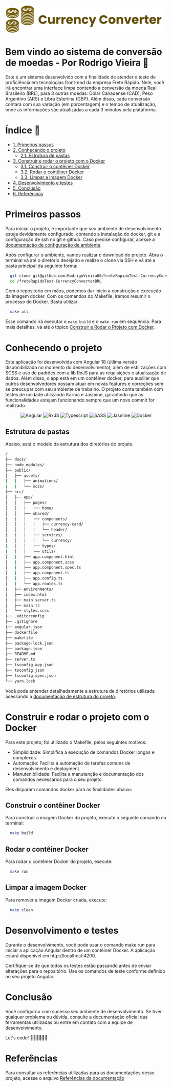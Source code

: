 <p align="center">
  <img src="public/assets/images/logo.svg" alt="Logo do Projeto" width=500>
</p>

# Bem vindo ao sistema de conversão de moedas - Por Rodrigo Vieira 🚀

Este é um sistema desenvolvido com a finalidade de atender o teste de proficiência
em tecnologias front-end da empresa Frete Rápido. Nele, você irá encontrar uma
interface limpa contendo a conversão da moeda Real Brasileiro (BRL), para 3 outras
moedas: Dólar Canadense (CAD), Peso Argentino (ARS) e Libra Esterlina (GBP). Além
disso, cada conversão contará com sua variação (em porcentagem) e o tempo de
atualização, onde as informações são atualizadas a cada 3 minutos pela plataforma.

# Índice 📝

- [1. Primeiros passos](#primeiros-passos)
- [2. Conhecendo o projeto](#conhecendo-o-projeto)
  - [2.1. Estrutura de pastas](#estrutura-de-pastas)
- [3. Construir e rodar o projeto com o Docker](#construir-e-rodar-o-projeto-com-o-docker)
  - [3.1. Construir o contêiner Docker](#construir-o-contêiner-docker)
  - [3.2. Rodar o contêiner Docker](#rodar-o-contêiner-docker)
  - [3.3. Limpar a imagem Docker](#limpar-a-imagem-docker)
- [4. Desenvolvimento e testes](#desenvolvimento-e-testes)
- [5. Conclusão](#conclusão)
- [6. Referências](#referências)

# Primeiros passos

Para iniciar o projeto, é importante que seu ambiente de desenvolvimento esteja
devidamente configurado, contendo a instalação do docker, git e a configuração de
ssh no git e github. Caso precise configurar, acesse a [documentação de configuração
de ambiente](docs/configuracaoDeAmbiente.md).

Após configurar o ambiente, vamos realizar o download do projeto. Abra o terminal
vá até o diretório desejado e realize o clone via SSH e vá até a pasta principal
da seguinte forma:

```sh
  git clone git@github.com:RodrigoVieira06/freteRapidoTest-CurrencyConverterBRL.git
  cd /freteRapidoTest-CurrencyConverterBRL
```

Com o repositorio em mãos, podemos dar início a construção e execução da imagem docker.
Com os comandos do Makefile, iremos resumir o processo do Docker. Basta utilizar:

```sh
  make all
```

Esse comando irá executar o `make build` e o `make run` em sequência. Para mais
detalhes, vá até o tópico [Construir e Rodar o Projeto com Docker](#construir-e-rodar-o-projeto-com-o-docker-🏗️).

# Conhecendo o projeto

Esta aplicação foi desenvolvida com Angular 18 (útlima versão disponibilizada no
momento do desenvolvimento), além de estilizações com SCSS e uso de padrões com a lib
RxJS para as requisições e atualização de dados. Além disso, o app está em um contêiner
docker, para auxiliar que outros desenvolvedores possam atuar em novas features e
correções sem se preocupar com seu ambiente de trabalho. O projeto conta também com
testes de unidade utilizando Karma e Jasmine, garantindo que as funcionalidades estejam
funcionando sempre que um novo commit for realizado.

<div align="center">
  <img alt="Angular" src="https://img.shields.io/badge/angular-%23DD0031.svg?style=for-the-badge&logo=angular&logoColor=white">
  <img alt="RxJS" src="https://img.shields.io/badge/rxjs-%23B7178C.svg?style=for-the-badge&logo=reactivex&logoColor=white">
  <img alt="Typescript" src="https://img.shields.io/badge/typescript-%23007ACC.svg?style=for-the-badge&logo=typescript&logoColor=white">
  <img alt="SASS" src="https://img.shields.io/badge/SASS-hotpink.svg?style=for-the-badge&logo=SASS&logoColor=white">
  <img alt="Jasmine" src="https://img.shields.io/badge/-Jasmine-%238A4182?style=for-the-badge&logo=Jasmine&logoColor=white">
  <img alt="Docker" src="https://img.shields.io/badge/docker-%230db7ed.svg?style=for-the-badge&logo=docker&logoColor=white">
</div>

## Estrutura de pastas

Abaixo, está o modelo da estrutura dos diretórios do projeto.

```sh
/
├── docs/
├── node_modules/
├── public/
│   ├── assets/
|   |   ├── animations/
|   |   └── scss/
├── src/
│   ├── app/
│   │   ├── pages/
│   │   │   └── home/
│   │   ├── shared/
│   │   │   ├── components/
│   │   │   |   ├── currency-card/
│   │   │   |   └── header/
│   │   │   ├── services/
│   │   │   |   └── currency/
|   │   │   ├── types/
|   │   │   └── utils/
│   |   ├── app.component.html
│   |   ├── app.component.scss
│   |   ├── app.component.spec.ts
│   |   ├── app.component.ts
│   |   ├── app.config.ts
│   |   └── app.routes.ts
│   ├── environments/
│   ├── index.html
│   ├── main.server.ts
│   ├── main.ts
│   └── styles.scss
├── .editorconfig
├── .gitignore
├── angular.json
├── dockerfile
├── makefile
├── package-lock.json
├── package.json
├── README.md
├── server.ts
├── tsconfig.app.json
├── tsconfig.json
├── tsconfig.spec.json
└── yarn.lock
```

Você pode entender detalhadamente a estrutura de diretórios utilizada acessando a
[documentação de estrutura do projeto](docs/estruturaDoProjeto.md).

# Construir e rodar o projeto com o Docker

Para este projeto, foi utilizado o Makefile, pelos seguintes motivos:

- Simplicidade: Simplifica a execução de comandos Docker longos e complexos.
- Automação: Facilita a automação de tarefas comuns de desenvolvimento e deployment.
- Manutenibilidade: Facilita a manutenção e documentação dos comandos necessários para o seu projeto.

Eles disparam comandos docker para as finalidades abaixo:

## Construir o contêiner Docker

Para construir a imagem Docker do projeto, execute o seguinte comando no terminal:

```sh
  make build
```

## Rodar o contêiner Docker

Para rodar o contêiner Docker do projeto, execute:

```sh
  make run
```

## Limpar a imagem Docker

Para remover a imagem Docker criada, execute:

```sh
  make clean
```

# Desenvolvimento e testes

Durante o desenvolvimento, você pode usar o comando make run para iniciar a aplicação Angular dentro de um contêiner Docker. A aplicação estará disponível em http://localhost:4200.

Certifique-se de que todos os testes estão passando antes de enviar alterações para o repositório. Use os comandos de teste conforme definido no seu projeto Angular.

# Conclusão

Você configurou com sucesso seu ambiente de desenvolvimento. Se tiver qualquer problema ou dúvida, consulte a documentação oficial das ferramentas utilizadas ou entre em contato com a equipe de desenvolvimento.

Let's code! 👨🏻‍💻👩🏻‍💻

# Referências

Para consultar as referências utilizadas para as documentações desse projeto,
acesse o arquivo [Referências da documentação](docs/referenciasDaDocumentacao.md)
